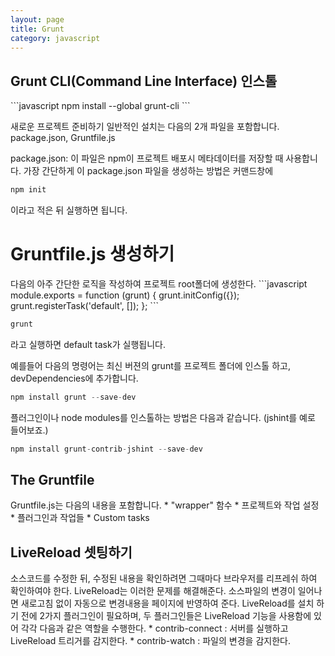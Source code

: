 ```yaml
---
layout: page
title: Grunt
category: javascript
---
```


<h2>Grunt CLI(Command Line Interface) 인스톨</h2>
```javascript
npm install --global grunt-cli
```

새로운 프로젝트 준비하기
일반적인 설치는 다음의 2개 파일을 포함합니다. package.json, Gruntfile.js

package.json:
  이 파일은 npm이 프로젝트 배포시 메타데이터를 저장할 때 사용합니다.
  가장 간단하게 이 package.json 파일을 생성하는 방법은 커맨드창에
  ```javascript
  npm init
  ```
  이라고 적은 뒤 실행하면 됩니다.

<h1>Gruntfile.js 생성하기</h1>
다음의 아주 간단한 로직을 작성하여 프로젝트 root폴더에 생성한다.
```javascript
module.exports = function (grunt) {
 grunt.initConfig({});
 grunt.registerTask('default', []);
};
```

```javascript
grunt
```
라고 실행하면 default task가 실행됩니다.

예를들어 다음의 명령어는 최신 버젼의 grunt를 프로젝트 폴더에 인스톨 하고, devDependencies에 추가합니다.
```javascript
npm install grunt --save-dev
```

플러그인이나 node modules를 인스톨하는 방법은 다음과 같습니다. (jshint를 예로 들어보죠.)
```javascript
npm install grunt-contrib-jshint --save-dev
```

<h2>The Gruntfile</h2>
Gruntfile.js는 다음의 내용을 포함합니다.
* "wrapper" 함수
* 프로젝트와 작업 설정
* 플러그인과 작업들
* Custom tasks

<h2>LiveReload 셋팅하기</h2>
소스코드를 수정한 뒤, 수정된 내용을 확인하려면 그때마다 브라우저를 리프레쉬 하여 확인하여야 한다.
LiveReload는 이러한 문제를 해결해준다. 소스파일의 변경이 일어나면 새로고침 없이 자동으로 변경내용을
페이지에 반영하여 준다.
LiveReload를 설치 하기 전에 2가지 플러그인이 필요하며, 두 플러그인들은 LiveReload 기능을 사용함에 있어
각각 다음과 같은 역할을 수행한다.
* contrib-connect : 서버를 실행하고 LiveReload 트리거를 감지한다.
* contrib-watch : 파일의 변경을 감지한다.

